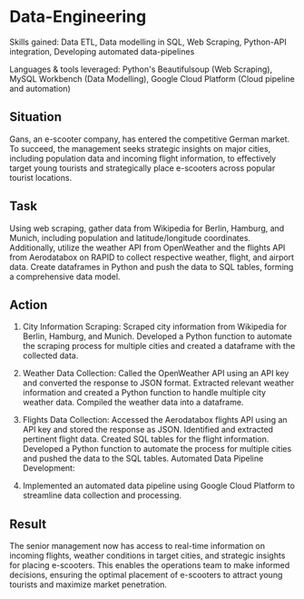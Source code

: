 # Data-Engineering
Skills gained: Data ETL, Data modelling in SQL, Web Scraping, Python-API integration, Developing automated data-pipelines

Languages & tools leveraged: Python's Beautifulsoup (Web Scraping), MySQL Workbench (Data Modelling), Google Cloud Platform (Cloud pipeline and automation)



## Situation ##
Gans, an e-scooter company, has entered the competitive German market. To succeed, the management seeks strategic insights on major cities, including population data and incoming flight information, to effectively target young tourists and strategically place e-scooters across popular tourist locations.

## Task ##
Using web scraping, gather data from Wikipedia for Berlin, Hamburg, and Munich, including population and latitude/longitude coordinates. Additionally, utilize the weather API from OpenWeather and the flights API from Aerodatabox on RAPID to collect respective weather, flight, and airport data. Create dataframes in Python and push the data to SQL tables, forming a comprehensive data model.

## Action ##
1. City Information Scraping:
Scraped city information from Wikipedia for Berlin, Hamburg, and Munich.
Developed a Python function to automate the scraping process for multiple cities and created a dataframe with the collected data.

2. Weather Data Collection:
Called the OpenWeather API using an API key and converted the response to JSON format.
Extracted relevant weather information and created a Python function to handle multiple city weather data.
Compiled the weather data into a dataframe.

3. Flights Data Collection:
Accessed the Aerodatabox flights API using an API key and stored the response as JSON.
Identified and extracted pertinent flight data.
Created SQL tables for the flight information.
Developed a Python function to automate the process for multiple cities and pushed the data to the SQL tables.
Automated Data Pipeline Development:

4. Implemented an automated data pipeline using Google Cloud Platform to streamline data collection and processing.

## Result ##
The senior management now has access to real-time information on incoming flights, weather conditions in target cities, and strategic insights for placing e-scooters. This enables the operations team to make informed decisions, ensuring the optimal placement of e-scooters to attract young tourists and maximize market penetration.
